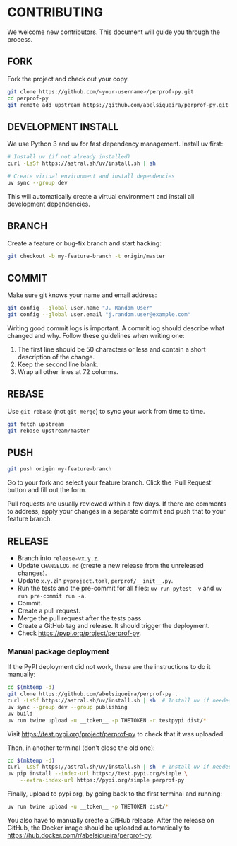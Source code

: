 # CONTRIBUTING

We welcome new contributors. This document will guide you
through the process.

## FORK

Fork the project and check out your copy.

```bash
git clone https://github.com/<your-username>/perprof-py.git
cd perprof-py
git remote add upstream https://github.com/abelsiqueira/perprof-py.git
```

## DEVELOPMENT INSTALL

We use Python 3 and uv for fast dependency management. Install uv first:

```bash
# Install uv (if not already installed)
curl -LsSf https://astral.sh/uv/install.sh | sh

# Create virtual environment and install dependencies
uv sync --group dev
```

This will automatically create a virtual environment and install all development dependencies.

## BRANCH

Create a feature or bug-fix branch and start hacking:

```bash
git checkout -b my-feature-branch -t origin/master
```

## COMMIT

Make sure git knows your name and email address:

```bash
git config --global user.name "J. Random User"
git config --global user.email "j.random.user@example.com"
```

Writing good commit logs is important.  A commit log should describe what
changed and why.  Follow these guidelines when writing one:

1. The first line should be 50 characters or less and contain a short
   description of the change.
2. Keep the second line blank.
3. Wrap all other lines at 72 columns.

## REBASE

Use `git rebase` (not `git merge`) to sync your work from time to time.

```bash
git fetch upstream
git rebase upstream/master
```

## PUSH

```bash
git push origin my-feature-branch
```

Go to your fork and select your feature branch.  Click
the 'Pull Request' button and fill out the form.

Pull requests are usually reviewed within a few days. If there are comments
to address, apply your changes in a separate commit and push that to your
feature branch.

## RELEASE

- Branch into `release-vx.y.z`.
- Update `CHANGELOG.md` (create a new release from the unreleased changes).
- Update `x.y.z`in `pyproject.toml`, `perprof/__init__.py`.
- Run the tests and the pre-commit for all files: `uv run pytest -v` and `uv run pre-commit run -a`.
- Commit.
- Create a pull request.
- Merge the pull request after the tests pass.
- Create a GitHub tag and release. It should trigger the deployment.
- Check <https://pypi.org/project/perprof-py>.

### Manual package deployment

If the PyPI deployment did not work, these are the instructions to do it manually:

```bash
cd $(mktemp -d)
git clone https://github.com/abelsiqueira/perprof-py .
curl -LsSf https://astral.sh/uv/install.sh | sh  # Install uv if needed
uv sync --group dev --group publishing
uv build
uv run twine upload -u __token__ -p THETOKEN -r testpypi dist/*
```

Visit <https://test.pypi.org/project/perprof-py> to check that it was uploaded.

Then, in another terminal (don't close the old one):

```bash
cd $(mktemp -d)
curl -LsSf https://astral.sh/uv/install.sh | sh  # Install uv if needed
uv pip install --index-url https://test.pypi.org/simple \
    --extra-index-url https://pypi.org/simple perprof-py
```

Finally, upload to pypi org, by going back to the first terminal and running:

```bash
uv run twine upload -u __token__ -p THETOKEN dist/*
```

You also have to manually create a GitHub release.
After the release on GitHub, the Docker image should be uploaded automatically
to <https://hub.docker.com/r/abelsiqueira/perprof-py>.
